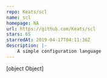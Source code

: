 ```yaml
---
repo: Keats/scl
name: scl
homepage: NA
url: https://github.com/Keats/scl
stars: 65
starredAt: 2019-04-17T04:11:36Z
description: |-
    A simple configuration language
---
```


[object Object]
